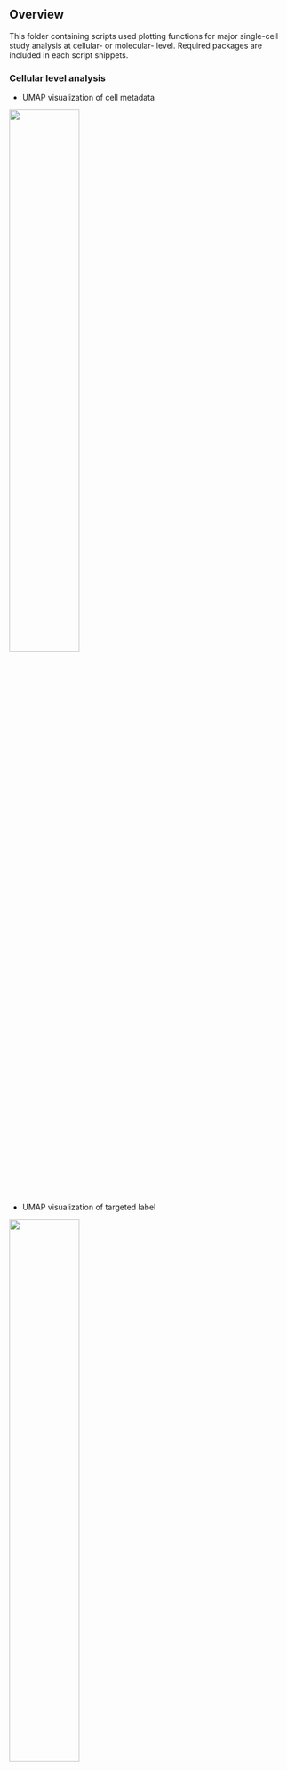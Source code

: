 ## Overview
This folder containing scripts used plotting functions for major single-cell study analysis at cellular- or molecular- level.
Required packages are included in each script snippets. 

### Cellular level analysis
- UMAP visualization of cell metadata
<img src="sample_figure/sex_label_kidney.png" width="50%" />

- UMAP visualization of targeted label
<img src="sample_figure/PTC_label_kidney.png" width="50%" />

- UMAP visualization of cell density
<img src="sample_figure/PTC_density_label_kidney.png" width="50%" />

- Box plot for for cell proportion
<img src="sample_figure/Lung_fibroblasts_box.png" width="50%" />

- Heatmap for cell proportion across experimental condition (aggregated proportion)
<img src="sample_figure/prop_heatmap.png" width="50%" />

- Heatmap for cell proportion across experimental condition (by replicate)
<img src="sample_figure/prop_heatmap_rep.pdf" width="50%" />

- Dot plot for cell-type-specific proportion changes
<img src="sample_figure/cell_prop_dot.png" width="50%" />

- Stacked bar plot for proportion of cell types from different lineage/organ
<img src="sample_figure/stacked_prop.png" width="50%" />

- Stacked bar plot with flows for cell population dynamics in different lineage/organ across age groups
<img src="sample_figure/stacked_prop_aging.png" width="50%" />

- Volcano plot for visualizing differentially aboundant cell types
<img src="sample_figure/volcano.png" width="50%" />


### Molecular level analysis
- UMAP visualization of targeted gene expression in each cell
<img src="sample_figure/gene_expression.png" width="50%" />

- UMAP visualization of targeted gene expression density
<img src="sample_figure/gene_density.png" width="50%" />

- Violin plot for targeted gene expression across cell types/conditions
<img src="sample_figure/gene_expression_violin.png" width="50%" />

- Dot plot for targeted gene expression across cell types/conditions
<img src="sample_figure/gene_expression_dot.png" width="50%" />

- Heatmap for targeted gene expression across cell types/conditions
<img src="sample_figure/gene_expression_heatmap.png" width="50%" />

- Boxplot for target gene expression
<img src="sample_figure/gene_expression_box.png" width="50%" />

- Lollipop plot for the count of differentially expressed genes
<img src="sample_figure/de_num_Lollipop.png" width="50%" />

